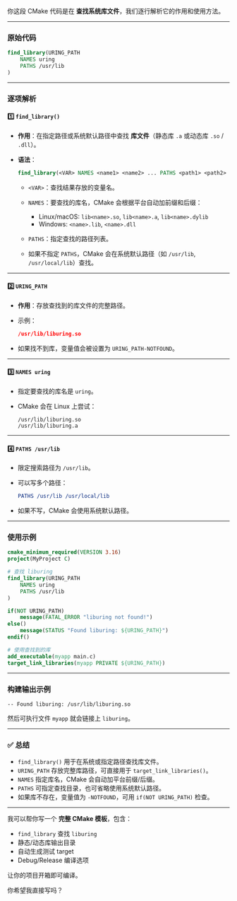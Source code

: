 你这段 CMake 代码是在 **查找系统库文件**，我们逐行解析它的作用和使用方法。

---

### 原始代码

```cmake
find_library(URING_PATH 
    NAMES uring
    PATHS /usr/lib
)
```

---

### 逐项解析

#### 1️⃣ `find_library()`

* **作用**：在指定路径或系统默认路径中查找 **库文件**（静态库 `.a` 或动态库 `.so` / `.dll`）。
* **语法**：

  ```cmake
  find_library(<VAR> NAMES <name1> <name2> ... PATHS <path1> <path2> ...)
  ```

  * `<VAR>`：查找结果存放的变量名。
  * `NAMES`：要查找的库名，CMake 会根据平台自动加前缀和后缀：

    * Linux/macOS: `lib<name>.so`, `lib<name>.a`, `lib<name>.dylib`
    * Windows: `<name>.lib`, `<name>.dll`
  * `PATHS`：指定查找的路径列表。
  * 如果不指定 `PATHS`，CMake 会在系统默认路径（如 `/usr/lib`, `/usr/local/lib`）查找。

---

#### 2️⃣ `URING_PATH`

* **作用**：存放查找到的库文件的完整路径。
* 示例：

  ```cmake
  /usr/lib/liburing.so
  ```
* 如果找不到库，变量值会被设置为 `URING_PATH-NOTFOUND`。

---

#### 3️⃣ `NAMES uring`

* 指定要查找的库名是 `uring`。
* CMake 会在 Linux 上尝试：

  ```
  /usr/lib/liburing.so
  /usr/lib/liburing.a
  ```

---

#### 4️⃣ `PATHS /usr/lib`

* 限定搜索路径为 `/usr/lib`。
* 可以写多个路径：

  ```cmake
  PATHS /usr/lib /usr/local/lib
  ```
* 如果不写，CMake 会使用系统默认路径。

---

### 使用示例

```cmake
cmake_minimum_required(VERSION 3.16)
project(MyProject C)

# 查找 liburing
find_library(URING_PATH
    NAMES uring
    PATHS /usr/lib
)

if(NOT URING_PATH)
    message(FATAL_ERROR "liburing not found!")
else()
    message(STATUS "Found liburing: ${URING_PATH}")
endif()

# 使用查找到的库
add_executable(myapp main.c)
target_link_libraries(myapp PRIVATE ${URING_PATH})
```

---

### 构建输出示例

```
-- Found liburing: /usr/lib/liburing.so
```

然后可执行文件 `myapp` 就会链接上 `liburing`。

---

### ✅ 总结

* `find_library()` 用于在系统或指定路径查找库文件。
* `URING_PATH` 存放完整库路径，可直接用于 `target_link_libraries()`。
* `NAMES` 指定库名，CMake 会自动加平台前缀/后缀。
* `PATHS` 可指定查找目录，也可省略使用系统默认路径。
* 如果库不存在，变量值为 `-NOTFOUND`，可用 `if(NOT URING_PATH)` 检查。

---

我可以帮你写一个 **完整 CMake 模板**，包含：

* `find_library` 查找 `liburing`
* 静态/动态库输出目录
* 自动生成测试 target
* Debug/Release 编译选项

让你的项目开箱即可编译。

你希望我直接写吗？
